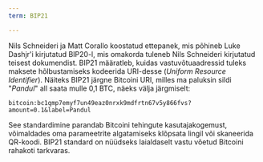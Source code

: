 ```yaml
---
term: BIP21

---
```

Nils Schneideri ja Matt Corallo koostatud ettepanek, mis põhineb Luke Dashjr'i kirjutatud BIP20-l, mis omakorda tuleneb Nils Schneideri kirjutatud teisest dokumendist. BIP21 määratleb, kuidas vastuvõtuaadressid tuleks maksete hõlbustamiseks kodeerida URI-desse (*Uniform Resource Identifier*). Näiteks BIP21 järgne Bitcoini URI, milles ma paluksin sildi "*Pandul*" all saata mulle 0,1 BTC, näeks välja järgmiselt:

```text
bitcoin:bc1qmp7emyf7un49eaz0nrxk9mdfrtn67v5y866fvs?amount=0.1&label=Pandul
```

See standardimine parandab Bitcoini tehingute kasutajakogemust, võimaldades oma parameetrite algatamiseks klõpsata lingil või skaneerida QR-koodi. BIP21 standard on nüüdseks laialdaselt vastu võetud Bitcoini rahakoti tarkvaras.
